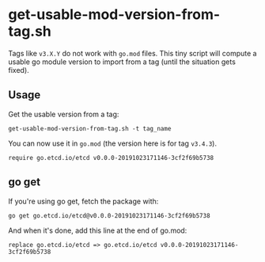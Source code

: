# get-usable-mod-version-from-tag.sh

Tags like `v3.X.Y` do not work with `go.mod` files.
This tiny script will compute a usable go module version to import from a tag (until the situation gets fixed).

## Usage
Get the usable version from a tag:
```
get-usable-mod-version-from-tag.sh -t tag_name
```
You can now use it in `go.mod` (the version here is for tag `v3.4.3`).
```
require go.etcd.io/etcd v0.0.0-20191023171146-3cf2f69b5738
```
## go get

If you're using go get, fetch the package with:
```
go get go.etcd.io/etcd@v0.0.0-20191023171146-3cf2f69b5738
```
And when it's done, add this line at the end of go.mod:
```
replace go.etcd.io/etcd => go.etcd.io/etcd v0.0.0-20191023171146-3cf2f69b5738
```
